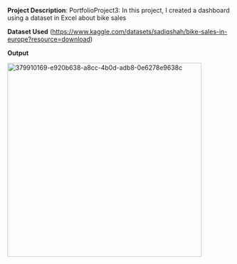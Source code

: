 **Project Description**:
PortfolioProject3: In this project, I created a dashboard using a dataset in Excel about bike sales 

**Dataset Used**
(https://www.kaggle.com/datasets/sadiqshah/bike-sales-in-europe?resource=download) 

**Output**


<img width="436" alt="379910169-e920b638-a8cc-4b0d-adb8-0e6278e9638c" src="https://github.com/user-attachments/assets/5a4c7ece-7f7a-4a6f-adcf-7eac9a6548bd" />

